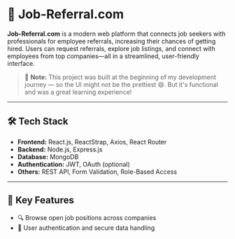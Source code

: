 # 💼 Job-Referral.com

**Job-Referral.com** is a modern web platform that connects job seekers with professionals for employee referrals, increasing their chances of getting hired. Users can request referrals, explore job listings, and connect with employees from top companies—all in a streamlined, user-friendly interface.

> 📝 **Note:** This project was built at the beginning of my development journey — so the UI might not be the prettiest 😄. But it's functional and was a great learning experience!

---

## 🛠️ Tech Stack

- **Frontend:** React.js, ReactStrap, Axios, React Router
- **Backend:** Node.js, Express.js
- **Database:** MongoDB 
- **Authentication:** JWT, OAuth (optional)
- **Others:** REST API, Form Validation, Role-Based Access

---

## 🚀 Key Features

- 🔍 Browse open job positions across companies
- 🔐 User authentication and secure data handling



